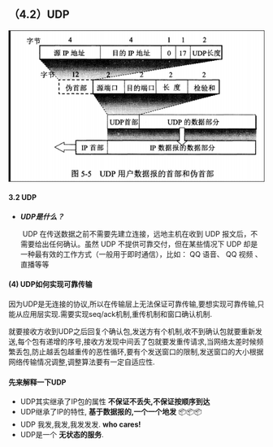 ## （4.2）UDP

![alt text](_imgs/4.2_UDP_image.png)
#### 3.2 UDP

- ***UDP是什么？***

  ​	UDP 在传送数据之前不需要先建立连接，远地主机在收到 UDP 报文后，不需要给出任何确认。虽然 UDP 不提供可靠交付，但在某些情况下 UDP 却是一种最有效的工作方式（一般用于即时通信），比如： QQ 语音、 QQ 视频 、直播等等

#### (4) UDP如何实现可靠传输
因为UDP是无连接的协议,所以在传输层上无法保证可靠传输,要想实现可靠传输,只能从应用层实现.需要实现seq/ack机制,重传机制和窗口确认机制.

就要接收方收到UDP之后回复个确认包,发送方有个机制,收不到确认包就要重新发送,每个包有递增的序号,接收方发现中间丢了包就要发重传请求,当网络太差时候频繁丢包,防止越丢包越重传的恶性循环,要有个发送窗口的限制,发送窗口的大小根据网络传输情况调整,调整算法要有一定自适应性.

#### 先来解释一下UDP
* UDP其实继承了IP包的属性 **不保证不丢失,不保证按顺序到达**<br>
* UDP继承了IP的特性, **基于数据报的,一个一个地发** 📦📦📦<br>
* UDP 我发,我发,我发发发. **who cares!**<br>
* UDP是一个 **无状态的服务**.<br>